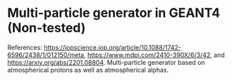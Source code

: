 # Multi-particle generator in GEANT4 (Non-tested)
References: https://iopscience.iop.org/article/10.1088/1742-6596/2438/1/012150/meta, https://www.mdpi.com/2410-390X/6/3/42, and https://arxiv.org/abs/2201.08804.
Multi-particle generator based on atmospherical protons as well as atmospherical alphas.
